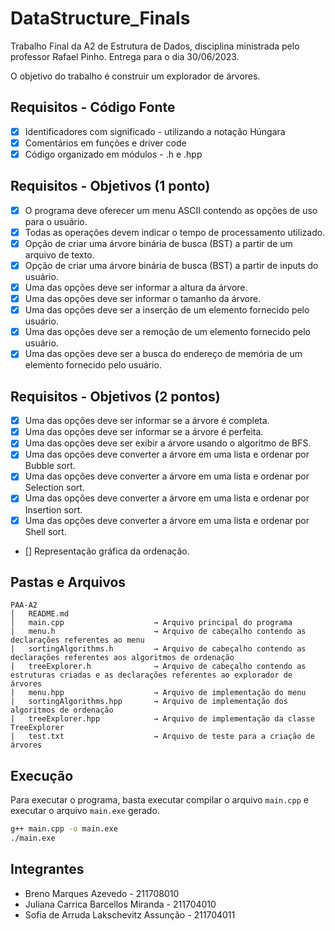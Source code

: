 # DataStructure_Finals
Trabalho Final da A2 de Estrutura de Dados, disciplina ministrada pelo professor Rafael Pinho.
Entrega para o dia 30/06/2023.

O objetivo do trabalho é construir um explorador de árvores.

## Requisitos - Código Fonte
- [X] Identificadores com significado - utilizando a notação Húngara
- [X] Comentários em funções e driver code
- [X] Código organizado em módulos - .h e .hpp

## Requisitos - Objetivos (1 ponto)
- [X] O programa deve oferecer um menu ASCII contendo as opções de uso para o usuário.
- [X] Todas as operações devem indicar o tempo de processamento utilizado.
- [X] Opção de criar uma árvore binária de busca (BST) a partir de um arquivo de texto.
- [X] Opção de criar uma árvore binária de busca (BST) a partir de inputs do usuário.
- [X] Uma das opções deve ser informar a altura da árvore.
- [X] Uma das opções deve ser informar o tamanho da árvore.
- [X] Uma das opções deve ser a inserção de um elemento fornecido pelo usuário.
- [X] Uma das opções deve ser a remoção de um elemento fornecido pelo usuário.
- [X] Uma das opções deve ser a busca do endereço de memória de um elemento fornecido pelo usuário.

## Requisitos - Objetivos (2 pontos)
- [X] Uma das opções deve ser informar se a árvore é completa.
- [X] Uma das opções deve ser informar se a árvore é perfeita.
- [X] Uma das opções deve ser exibir a árvore usando o algoritmo de BFS.
- [X] Uma das opções deve converter a árvore em uma lista e ordenar por Bubble sort.
- [X] Uma das opções deve converter a árvore em uma lista e ordenar por Selection sort.
- [X] Uma das opções deve converter a árvore em uma lista e ordenar por Insertion sort.
- [X] Uma das opções deve converter a árvore em uma lista e ordenar por Shell sort.
- [] Representação gráfica da ordenação.

## Pastas e Arquivos
```
PAA-A2
│   README.md
│   main.cpp                    → Arquivo principal do programa
|   menu.h                      → Arquivo de cabeçalho contendo as declarações referentes ao menu
|   sortingAlgorithms.h         → Arquivo de cabeçalho contendo as declarações referentes aos algoritmos de ordenação
|   treeExplorer.h              → Arquivo de cabeçalho contendo as estruturas criadas e as declarações referentes ao explorador de árvores
|   menu.hpp                    → Arquivo de implementação do menu
|   sortingAlgorithms.hpp       → Arquivo de implementação dos algoritmos de ordenação
|   treeExplorer.hpp            → Arquivo de implementação da classe TreeExplorer
|   test.txt                    → Arquivo de teste para a criação de árvores
```

## Execução
Para executar o programa, basta executar compilar o arquivo `main.cpp` e executar o arquivo `main.exe` gerado.

```bash
g++ main.cpp -o main.exe
./main.exe
```
## Integrantes
- Breno Marques Azevedo - 211708010
- Juliana Carrica Barcellos Miranda - 211704010
- Sofia de Arruda Lakschevitz Assunção - 211704011
